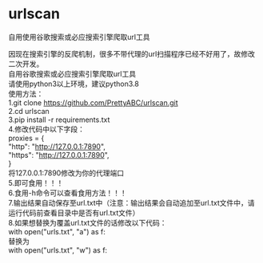 # urlscan
自用使用谷歌搜索或必应搜索引擎爬取url工具

因现在搜索引擎的反爬机制，很多不带代理的url扫描程序已经不好用了，故修改二次开发。  
自用谷歌搜索或必应搜索引擎爬取url工具  
请使用python3以上环境，建议python3.8  
使用方法：  
1.git clone https://github.com/PrettyABC/urlscan.git  
2.cd urlscan  
3.pip install -r requirements.txt  
4.修改代码中以下字段：  
proxies = {  
  "http": "http://127.0.0.1:7890",  
  "https": "http://127.0.0.1:7890",  
}  
将127.0.0.1:7890修改为你的代理端口  
5.即可食用！！！  
6.食用-h命令可以查看食用方法！！！  
7.输出结果自动保存至url.txt中（注意：输出结果会自动追加至url.txt文件中，请运行代码前查看目录中是否有url.txt文件）  
8.如果想替换为覆盖url.txt文件的话修改以下代码：  
with open("urls.txt", "a") as f:  
替换为  
with open("urls.txt", "w") as f:  
